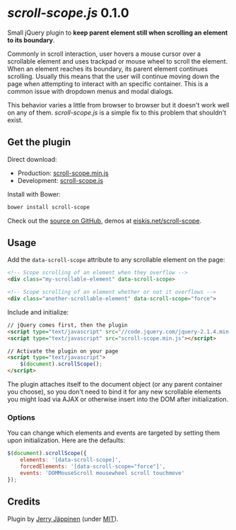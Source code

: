
# *scroll-scope.js* 0.1.0

Small jQuery plugin to <strong>keep parent element still when scrolling an element to its boundary</strong>.

Commonly in scroll interaction, user hovers a mouse cursor over a scrollable element and uses trackpad or mouse wheel to scroll the element. When an element reaches its boundary, its parent element continues scrolling. Usually this means that the user will continue moving down the page when attempting to interact with an specific container. This is a common issue with dropdown menus and modal dialogs.

This behavior varies a little from browser to browser but it doesn't work well on any of them. <em>scroll-scope.js</em> is a simple fix to this problem that shouldn't exist.



## Get the plugin

Direct download:

- Production: [scroll-scope.min.js](https://raw.githubusercontent.com/Eiskis/scroll-scope/master/scroll-scope.min.js)
- Development: [scroll-scope.js](https://raw.githubusercontent.com/Eiskis/scroll-scope/master/scroll-scope.js)

Install with Bower:

```sh
bower install scroll-scope
```

Check out the [source on GitHub](https://github.com/Eiskis/scroll-scope), demos at [eiskis.net/scroll-scope](http://eiskis.net/scroll-scope).



## Usage

Add the `data-scroll-scope` attribute to any scrollable element on the page:

```html
<!-- Scope scrolling of an element when they overflow -->
<div class="my-scrollable-element" data-scroll-scope>

<!-- Scope scrolling of an element whether or not it overflows -->
<div class="another-scrollable-element" data-scroll-scope="force">
```

Include and initialize:

```html
// jQuery comes first, then the plugin
<script type="text/javascript" src="//code.jquery.com/jquery-2.1.4.min.js"></script>
<script type="text/javascript" src="scroll-scope.min.js"></script>

// Activate the plugin on your page
<script type="text/javascript">
	$(document).scrollScope();
</script>
```

The plugin attaches itself to the document object (or any parent container you choose), so you don't need to bind it for any new scrollable elements you might load via AJAX or otherwise insert into the DOM after initialization.



### Options

You can change which elements and events are targeted by setting them upon initialization. Here are the defaults:

```js
$(document).scrollScope({
	elements: '[data-scroll-scope]',
	forcedElements: '[data-scroll-scope="force"]',
	events: 'DOMMouseScroll mousewheel scroll touchmove'
});
```



## Credits

Plugin by [Jerry Jäppinen](http://eiskis.net/) (under [MIT](https://github.com/Eiskis/scroll-scope/blob/master/LICENSE)).
